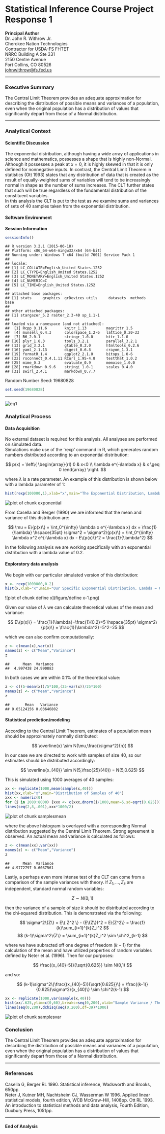 Statistical Inference Course Project Response 1
================================

**Principal Author**  
Dr. John R. Withrow Jr.  
Cherokee Nation Technologies  
Contractor for USDA-FS FHTET  
NRRC Building A Ste 331  
2150 Centre Avenue  
Fort Collins, CO 80526  
johnwithrow@fs.fed.us  



***

### Executive Summary
The Central Limit Theorem provides an adequate approximation for describing the distribution of possible means and variances of a population, even when the original population has a distribution of values that significantly depart from those of a Normal distribution.

***

### Analytical Context
#### Scientific Discussion
The exponential distribution, although having a wide array of applications in science and mathematics, possesses a shape that is highly non-Normal.  Although it possesses a peak at $x = 0$, it is highly skewed in that it is only defined for nonnegative inputs.  In contrast, the Central Limit Theorem in statistics (Ott 1993) states that any distribution of data that is created as the result of equally-weighted sums of variables will tend to be increasingly normal in shape as the number of sums increases.  The CLT further states that such will be true regardless of the fundamental distribution of the constituent variables.  
In this analysis the CLT is put to the test as we examine sums and variances of sets of 40 samples taken from the exponential distribution.

#### Software Environment
**Session Information**  

```r
sessionInfo()
```

```
## R version 3.2.1 (2015-06-18)
## Platform: x86_64-w64-mingw32/x64 (64-bit)
## Running under: Windows 7 x64 (build 7601) Service Pack 1
## 
## locale:
## [1] LC_COLLATE=English_United States.1252 
## [2] LC_CTYPE=English_United States.1252   
## [3] LC_MONETARY=English_United States.1252
## [4] LC_NUMERIC=C                          
## [5] LC_TIME=English_United States.1252    
## 
## attached base packages:
## [1] stats     graphics  grDevices utils     datasets  methods   base     
## 
## other attached packages:
## [1] stargazer_5.2 raster_2.3-40 sp_1.1-1     
## 
## loaded via a namespace (and not attached):
##  [1] Rcpp_0.11.6        knitr_1.13         magrittr_1.5      
##  [4] munsell_0.4.3      colorspace_1.2-6   lattice_0.20-33   
##  [7] R6_2.0.1           stringr_1.0.0      httr_1.1.0        
## [10] plyr_1.8.3         tools_3.2.1        parallel_3.2.1    
## [13] grid_3.2.1         gtable_0.2.0       htmltools_0.2.6   
## [16] yaml_2.1.13        digest_0.6.8       crayon_1.3.1      
## [19] formatR_1.4        ggplot2_2.1.0      bitops_1.0-6      
## [22] rsconnect_0.4.1.11 RCurl_1.95-4.8     testthat_1.0.2    
## [25] mime_0.3           evaluate_0.9       memoise_1.0.0     
## [28] rmarkdown_0.9.6    stringi_1.0-1      scales_0.4.0      
## [31] swirl_2.4.1        markdown_0.7.7
```
Random Number Seed: 19680828

```r
set.seed(19680828)
```

***

![eq1](/johnwithrowjr/JRWCourseraInference/tree/master/equations/eq1.png)

### Analytical Process
#### Data Acquisition
No external dataset is required for this analysis.  All analyses are performed on simulated data.  
Simulations make use of the 'rexp' command in R, which generates random numbers distributed according to an exponential distribution:

$$
p(x) = \left\{ \begin{array}{rl} 0 & x<0 \\ \lambda e^{-\lambda x} & x \geq 0 \end{array} \right.
$$

where $\lambda$ is a rate parameter.  An example of this distribution is shown below with a lambda parameter of 1:

```r
hist(rexp(100000,1),xlab="x",main="The Exponential Distribution, Lambda = 1")
```

![plot of chunk exponential](figure/exponential-1.png)

From Casella and Berger (1990) we are informed that the mean and variance of this distribution are:

$$
\mu = E\{p(x)\} = \int_0^{\infty} \lambda x e^{-\lambda x} dx = \frac{1}{\lambda}
\hspace{35pt}
\sigma^2 = \sigma^2\{p(x)\} = \int_0^{\infty} \lambda x^2 e^{-\lambda x} dx - E\{p(x)\}^2 = \frac{1}{\lambda^2}
$$

In the following analysis we are working specifically with an exponential distribution with a lambda value of 0.2.  

#### Exploratory data analysis
We begin with our particular simulated version of this distribution:

```r
x <- rexp(1000000,0.2)
hist(x,xlab="x",main="Our Specific Exponential Distribution, Lambda = 0.2")
```

![plot of chunk define x](figure/define x-1.png)

Given our value of $\lambda$ we can calculate theoretical values of the mean and variance:

$$
E\{p(x)\} = \frac{1}{\lambda}=\frac{1}{0.2}=5
\hspace{35pt}
\sigma^2\{p(x)\} = \frac{1}{\lambda^2}=5^2=25
$$

which we can also confirm computationally:


```r
z <- c(mean(x),var(x))
names(z) <- c("Mean","Variance")
z
```

```
##      Mean  Variance 
##  4.997438 24.990883
```

In both cases we are within 0.1% of the theoretical value:


```r
z <- c((5-mean(x))/5*100,(25-var(x))/25*100)
names(z) <- c("Mean","Variance")
z
```

```
##       Mean   Variance 
## 0.05124156 0.03646802
```

#### Statistical prediction/modeling

According to the Central Limit Theorem, estimates of a population mean should be approximately normally distributed:

$$
\overline{x} \sim N(\mu,\frac{\sigma^2}{n})
$$

In our case we are directed to work with samples of size 40, so our estimates should be distributed accordingly:

$$
\overline{x_{40}} \sim N(5,\frac{25}{40}) = N(5,0.625)
$$

This is simulated using 1000 averages of 40 samples:


```r
xx <- replicate(1000,mean(sample(x,40)))
hist(xx,xlab="x",main="Distribution of Samples of 40")
xxx <- numeric(0)
for (i in 2000:8000) {xxx <- c(xxx,dnorm(i/1000,mean=5,sd=sqrt(0.625)))}
lines(seq(2,8,.001),xxx*1000/2)
```

![plot of chunk samplesmean](figure/samplesmean-1.png)

where the above histogram is overlayed with a corresponding Normal distribution suggested by the Central Limit Theorem.  Strong agreement is observed.  An actual mean and variance is calculated as follows:


```r
z <- c(mean(xx),var(xx))
names(z) <- c("Mean","Variance")
z
```

```
##      Mean  Variance 
## 4.9772797 0.6037561
```

Lastly, a perhaps even more intense test of the CLT can come from a comparison of the sample variances with theory.  If $Z_1, \dots, Z_k$ are independent, standard normal random variables:

$$
Z \sim N(0,1)
$$

then the variance of a sample of size $k$ should be distributed according to the chi-squared distribution. This is demonstrated via the following:

$$
\sigma^2\{Z\} = E\{ Z^2 \}  - (E\{Z\})^2 = E\{Z^2\} = \frac{1}{k}\sum_{i=1}^{k}Z_i^2
$$
$$
(k-1)\sigma^2\{Z\} = \sum_{i=1}^{k}Z_i^2 \sim \chi^2_{k-1}
$$

where we have subracted off one degree of freedom $(k-1)$ for the calculation of the mean and have utilized properties of random variables defined by Neter et al. (1996). Then for our purposes:

$$
\frac{(x_{40}-5)}{\sqrt{0.625}} \sim N(0,1)
$$

and so:

$$
(k-1)\sigma^2\{\frac{(x_{40}-5)}{\sqrt{0.625}}\} = \frac{(k-1)}{0.625}\sigma^2\{x_{40}\} \sim \chi^2(k-1)
$$


```r
xx <- replicate(1000,var(sample(x,40)))
hist(xx/.625,ylim=c(0,60),breaks=seq(0,200),xlab="Sample Variance / Theoretical Variance",main="Histogram of Sample Variance / Theoretical Variance")
lines(seq(0,200),dchisq(seq(0,200),df=39)*1000)
```

![plot of chunk samplesvar](figure/samplesvar-1.png)

### Conclusion
The Central Limit Theorem provides an adequate approximation for describing the distribution of possible means and variances of a population, even when the original population has a distribution of values that significantly depart from those of a Normal distribution.

***

### References
Casella G, Berger RL 1990. Statistical inference, Wadsworth and Brooks, 650pp.  
Neter J, Kutner MH, Nachtsheim CJ, Wasserman W 1996. Applied linear statistical models, fourth edition, WCB McGraw-Hill, 1408pp.
Ott RL 1993. An introduction to statistical methods and data analysis, Fourth Edition, Duxbury Press, 1051pp.

***

#### End of Analysis
